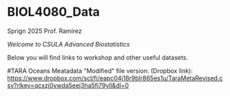 # BIOL4080_Data
Sprign 2025
Prof. Ramírez

*Welcome to CSULA Advanced Biostatistics*

Below you will find links to workshop and other useful datasets. 

#TARA Oceans Meatadata "Modified" file version: 
(Dropbox link):
https://www.dropbox.com/scl/fi/eapc04j18r9blr865es1u/TaraMetaRevised.csv?rlkey=qcxzj0ywda5eej3ha5fj79yll&dl=0

